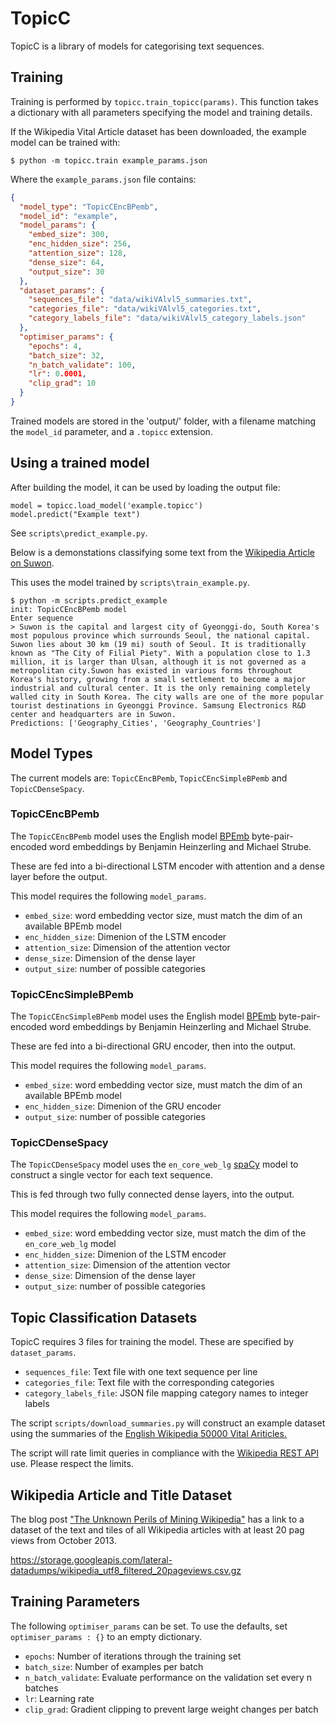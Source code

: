 # TopicC
TopicC is a library of models for categorising text sequences.

## Training

Training is performed by `topicc.train_topicc(params)`. This function takes
a dictionary with all parameters specifying the model and training details.

If the Wikipedia Vital Article dataset has been downloaded,
the example model can be trained with:

```
$ python -m topicc.train example_params.json
```

Where the `example_params.json` file contains:

```json
{
  "model_type": "TopicCEncBPemb",
  "model_id": "example",
  "model_params": {
    "embed_size": 300,
    "enc_hidden_size": 256,
    "attention_size": 128,
    "dense_size": 64,
    "output_size": 30
  },
  "dataset_params": {
    "sequences_file": "data/wikiVAlvl5_summaries.txt",
    "categories_file": "data/wikiVAlvl5_categories.txt",
    "category_labels_file": "data/wikiVAlvl5_category_labels.json"
  },
  "optimiser_params": {
    "epochs": 4,
    "batch_size": 32,
    "n_batch_validate": 100,
    "lr": 0.0001,
    "clip_grad": 10
  }
}
```

Trained models are stored in the 'output/' folder, with a filename
matching the `model_id` parameter, and a `.topicc` extension.

## Using a trained model
After building the model, it can be used by loading the output file:

```
model = topicc.load_model('example.topicc')
model.predict("Example text")
```

See `scripts\predict_example.py`.

Below is a demonstations classifying some text from the
[Wikipedia Article on Suwon](https://en.wikipedia.org/wiki/Suwon).

This uses the model trained by `scripts\train_example.py`.

```
$ python -m scripts.predict_example
init: TopicCEncBPemb model
Enter sequence
> Suwon is the capital and largest city of Gyeonggi-do, South Korea's most populous province which surrounds Seoul, the national capital. Suwon lies about 30 km (19 mi) south of Seoul. It is traditionally known as "The City of Filial Piety". With a population close to 1.3 million, it is larger than Ulsan, although it is not governed as a metropolitan city.Suwon has existed in various forms throughout Korea's history, growing from a small settlement to become a major industrial and cultural center. It is the only remaining completely walled city in South Korea. The city walls are one of the more popular tourist destinations in Gyeonggi Province. Samsung Electronics R&D center and headquarters are in Suwon.
Predictions: ['Geography_Cities', 'Geography_Countries']
```

## Model Types

The current models are: `TopicCEncBPemb`, `TopicCEncSimpleBPemb` and `TopicCDenseSpacy`.

### TopicCEncBPemb
The `TopicCEncBPemb` model uses the English model [BPEmb](https://nlp.h-its.org/bpemb/)
byte-pair-encoded word embeddings by Benjamin Heinzerling and Michael Strube.

These are fed into a bi-directional LSTM encoder with attention and a dense
layer before the output.

This model requires the following `model_params`.

* `embed_size`: word embedding vector size, must match the dim of an available BPEmb model
* `enc_hidden_size`: Dimenion of the LSTM encoder
* `attention_size`: Dimension of the attention vector
* `dense_size`: Dimension of the dense layer
* `output_size`: number of possible categories

### TopicCEncSimpleBPemb
The `TopicCEncSimpleBPemb` model uses the English model [BPEmb](https://nlp.h-its.org/bpemb/)
byte-pair-encoded word embeddings by Benjamin Heinzerling and Michael Strube.

These are fed into a bi-directional GRU encoder, then into the output.

This model requires the following `model_params`.

* `embed_size`: word embedding vector size, must match the dim of an available BPEmb model
* `enc_hidden_size`: Dimenion of the GRU encoder
* `output_size`: number of possible categories

### TopicCDenseSpacy
The `TopicCDenseSpacy` model uses the `en_core_web_lg` [spaCy](https://spacy.io/) 
model to construct a single vector for each text sequence.

This is fed through two fully connected dense layers, into the output.

This model requires the following `model_params`.

* `embed_size`: word embedding vector size, must match the dim of the `en_core_web_lg` model
* `enc_hidden_size`: Dimenion of the LSTM encoder
* `attention_size`: Dimension of the attention vector
* `dense_size`: Dimension of the dense layer
* `output_size`: number of possible categories

## Topic Classification Datasets
TopicC requires 3 files for training the model. These are specified
by `dataset_params`.

* `sequences_file`: Text file with one text sequence per line
* `categories_file`: Text file with the corresponding categories
* `category_labels_file`: JSON file mapping category names to integer labels

The script `scripts/download_summaries.py` will construct an example dataset
using the summaries of the
[English Wikipedia 50000 Vital Ariticles.](https://en.wikipedia.org/wiki/Wikipedia:Vital_articles/Level/5)

The script will rate limit queries in compliance with the
[Wikipedia REST API](https://en.wikipedia.org/api/rest_v1/)
use. Please respect the limits.

## Wikipedia Article and Title Dataset
The blog post
["The Unknown Perils of Mining Wikipedia"](https://blog.lateral.io/2015/06/the-unknown-perils-of-mining-wikipedia/)
has a link to a dataset of the text and tiles of all Wikipedia articles
with at least 20 pag views from October 2013.

https://storage.googleapis.com/lateral-datadumps/wikipedia_utf8_filtered_20pageviews.csv.gz


## Training Parameters

The following `optimiser_params` can be set. To use the defaults,
set `optimiser_params : {}` to an empty dictionary.

* `epochs`: Number of iterations through the training set
* `batch_size`: Number of examples per batch
* `n_batch_validate`: Evaluate performance on the validation set every n batches
* `lr`: Learning rate
* `clip_grad`: Gradient clipping to prevent large weight changes per batch